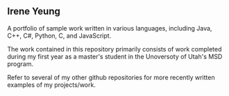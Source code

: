 ## Irene Yeung
  
A portfolio of sample work written in various languages, including Java, C++, C#, Python, C, and JavaScript.

The work contained in this repository primarily consists of work completed during my first year as a master's student in the  Unoversoty of Utah's MSD program.

Refer to several of my other github repositories for more recently written examples of my projects/work.
